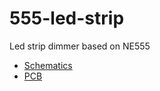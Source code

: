 # 555-led-strip
Led strip dimmer based on NE555

* [Schematics](https://kicanvas.org/?github=https%3A%2F%2Fgithub.com%2FFBEZ%2F555-led-strip%2Fblob%2Fmain%2F555-led-strip-dimmer%2F555-led-strip-dimmer.kicad_sch)
* [PCB](https://kicanvas.org/?github=https%3A%2F%2Fgithub.com%2FFBEZ%2F555-led-strip%2Fblob%2Fmain%2F555-led-strip-dimmer%2F555-led-strip-dimmer.kicad_pcb)
